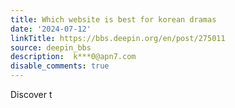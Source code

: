 ```yaml
---
title: Which website is best for korean dramas
date: '2024-07-12'
linkTitle: https://bbs.deepin.org/en/post/275011
source: deepin_bbs
description:  k***0@apn7.com 
disable_comments: true
---
```

Discover t
